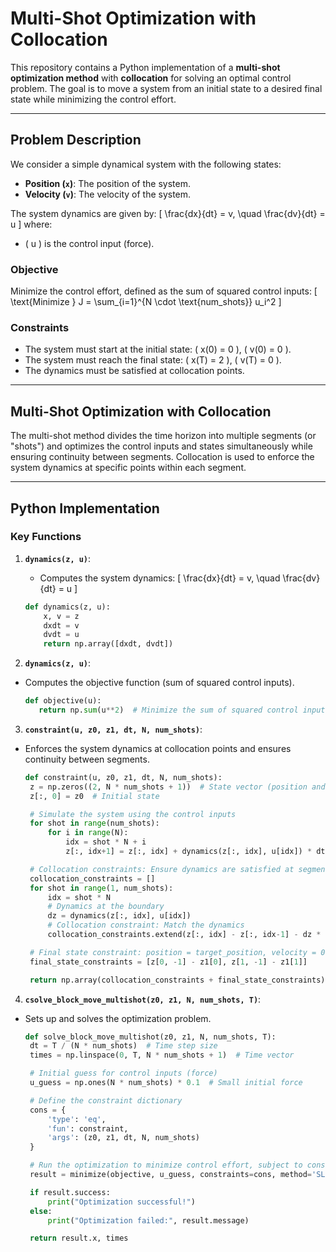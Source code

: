 # Multi-Shot Optimization with Collocation

This repository contains a Python implementation of a **multi-shot optimization method** with **collocation** for solving an optimal control problem. The goal is to move a system from an initial state to a desired final state while minimizing the control effort.

---

## Problem Description

We consider a simple dynamical system with the following states:
- **Position (`x`)**: The position of the system.
- **Velocity (`v`)**: The velocity of the system.

The system dynamics are given by:
\[
\frac{dx}{dt} = v, \quad \frac{dv}{dt} = u
\]
where:
- \( u \) is the control input (force).

### Objective
Minimize the control effort, defined as the sum of squared control inputs:
\[
\text{Minimize } J = \sum_{i=1}^{N \cdot \text{num\_shots}} u_i^2
\]

### Constraints
- The system must start at the initial state: \( x(0) = 0 \), \( v(0) = 0 \).
- The system must reach the final state: \( x(T) = 2 \), \( v(T) = 0 \).
- The dynamics must be satisfied at collocation points.

---

## Multi-Shot Optimization with Collocation

The multi-shot method divides the time horizon into multiple segments (or "shots") and optimizes the control inputs and states simultaneously while ensuring continuity between segments. Collocation is used to enforce the system dynamics at specific points within each segment.

---

## Python Implementation

### Key Functions

1. **`dynamics(z, u)`**:
   - Computes the system dynamics:
     \[
     \frac{dx}{dt} = v, \quad \frac{dv}{dt} = u
     \]

   ```python
   def dynamics(z, u):
       x, v = z
       dxdt = v
       dvdt = u
       return np.array([dxdt, dvdt])
    ```

2. **`dynamics(z, u)`**:
 - Computes the objective function (sum of squared control inputs).

   ```python
   def objective(u):
      return np.sum(u**2)  # Minimize the sum of squared control inputs 
   ```

3. **`constraint(u, z0, z1, dt, N, num_shots)`**:

 - Enforces the system dynamics at collocation points and ensures continuity between segments.

   ```python
   def constraint(u, z0, z1, dt, N, num_shots):
    z = np.zeros((2, N * num_shots + 1))  # State vector (position and velocity)
    z[:, 0] = z0  # Initial state

    # Simulate the system using the control inputs
    for shot in range(num_shots):
        for i in range(N):
            idx = shot * N + i
            z[:, idx+1] = z[:, idx] + dynamics(z[:, idx], u[idx]) * dt

    # Collocation constraints: Ensure dynamics are satisfied at segment boundaries
    collocation_constraints = []
    for shot in range(1, num_shots):
        idx = shot * N
        # Dynamics at the boundary
        dz = dynamics(z[:, idx], u[idx])
        # Collocation constraint: Match the dynamics
        collocation_constraints.extend(z[:, idx] - z[:, idx-1] - dz * dt)

    # Final state constraint: position = target_position, velocity = 0
    final_state_constraints = [z[0, -1] - z1[0], z[1, -1] - z1[1]]

    return np.array(collocation_constraints + final_state_constraints)
   ```

4. **`csolve_block_move_multishot(z0, z1, N, num_shots, T)`**:

 - Sets up and solves the optimization problem.

   ```python
   def solve_block_move_multishot(z0, z1, N, num_shots, T):
    dt = T / (N * num_shots)  # Time step size
    times = np.linspace(0, T, N * num_shots + 1)  # Time vector

    # Initial guess for control inputs (force)
    u_guess = np.ones(N * num_shots) * 0.1  # Small initial force

    # Define the constraint dictionary
    cons = {
        'type': 'eq',
        'fun': constraint,
        'args': (z0, z1, dt, N, num_shots)
    }

    # Run the optimization to minimize control effort, subject to constraints
    result = minimize(objective, u_guess, constraints=cons, method='SLSQP')

    if result.success:
        print("Optimization successful!")
    else:
        print("Optimization failed:", result.message)

    return result.x, times
   ```